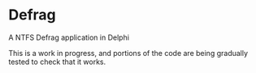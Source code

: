 # Defrag
 A NTFS Defrag application in Delphi

This is a work in progress, and portions of the code are being gradually tested to check that it works.
